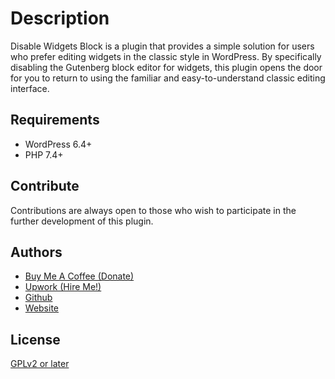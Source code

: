 # Description

Disable Widgets Block is a plugin that provides a simple solution for users who prefer editing widgets in the classic style in WordPress. By specifically disabling the Gutenberg block editor for widgets, this plugin opens the door for you to return to using the familiar and easy-to-understand classic editing interface.

## Requirements

- WordPress 6.4+
- PHP 7.4+

## Contribute

Contributions are always open to those who wish to participate in the further development of this plugin.

## Authors

- [Buy Me A Coffee (Donate)](https://www.buymeacoffee.com/yukyhendiawan)
- [Upwork (Hire Me!)](https://www.upwork.com/freelancers/~01559dc6ef8a329c82)
- [Github](https://github.com/yukyhendiawan)
- [Website](https://yukyhendiawan.com)

## License

[GPLv2 or later](https://www.gnu.org/licenses/gpl-2.0.html)
